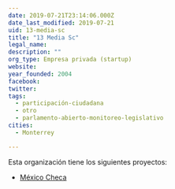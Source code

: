 ```yaml
---
date: 2019-07-21T23:14:06.000Z
date_last_modified: 2019-07-21
uid: 13-media-sc
title: "13 Media Sc"
legal_name: 
description: ""
org_type: Empresa privada (startup)
website: 
year_founded: 2004
facebook: 
twitter: 
tags:
  - participación-ciudadana
  - otro
  - parlamento-abierto-monitoreo-legislativo
cities: 
  - Monterrey

---
```


Esta organización tiene los siguientes proyectos:

- [México Checa](/proyectos/mexico-checa)
